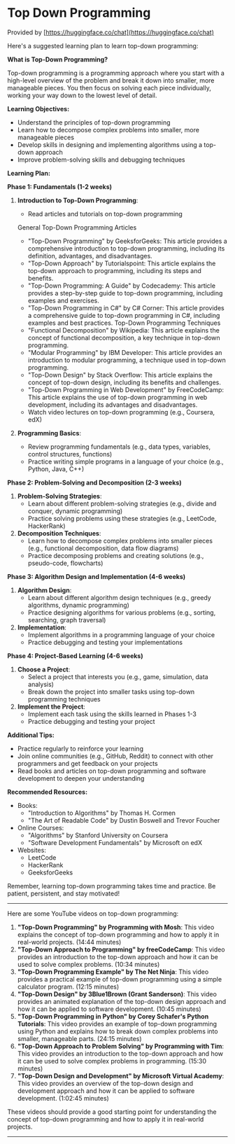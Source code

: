 # Top Down Programming 

Provided by [https://huggingface.co/chat](https://huggingface.co/chat)

Here's a suggested learning plan to learn top-down programming:

**What is Top-Down Programming?**

Top-down programming is a programming approach where you start with a high-level overview of the problem and break it down into smaller, more manageable pieces. You then focus on solving each piece individually, working your way down to the lowest level of detail.

**Learning Objectives:**

* Understand the principles of top-down programming
* Learn how to decompose complex problems into smaller, more manageable pieces
* Develop skills in designing and implementing algorithms using a top-down approach
* Improve problem-solving skills and debugging techniques

**Learning Plan:**

**Phase 1: Fundamentals (1-2 weeks)**

1. **Introduction to Top-Down Programming**:
	* Read articles and tutorials on top-down programming 

	General Top-Down Programming Articles

	- "Top-Down Programming" by GeeksforGeeks: This article provides a comprehensive introduction to top-down programming, including its definition, advantages, and disadvantages.
	- "Top-Down Approach" by Tutorialspoint: This article explains the top-down approach to programming, including its steps and benefits.
	- "Top-Down Programming: A Guide" by Codecademy: This article provides a step-by-step guide to top-down programming, including examples and exercises.
	- "Top-Down Programming in C#" by C# Corner: This article provides a comprehensive guide to top-down programming in C#, including examples and best practices.
	Top-Down Programming Techniques
	- "Functional Decomposition" by Wikipedia: This article explains the concept of functional decomposition, a key technique in top-down programming.
	- "Modular Programming" by IBM Developer: This article provides an introduction to modular programming, a technique used in top-down programming.
	- "Top-Down Design" by Stack Overflow: This article explains the concept of top-down design, including its benefits and challenges.
	- "Top-Down Programming in Web Development" by FreeCodeCamp: This article explains the use of top-down programming in web development, including its advantages and disadvantages.

	* Watch video lectures on top-down programming (e.g., Coursera, edX)


2. **Programming Basics**:
	* Review programming fundamentals (e.g., data types, variables, control structures, functions)
	* Practice writing simple programs in a language of your choice (e.g., Python, Java, C++)

**Phase 2: Problem-Solving and Decomposition (2-3 weeks)**

1. **Problem-Solving Strategies**:
	* Learn about different problem-solving strategies (e.g., divide and conquer, dynamic programming)
	* Practice solving problems using these strategies (e.g., LeetCode, HackerRank)
2. **Decomposition Techniques**:
	* Learn how to decompose complex problems into smaller pieces (e.g., functional decomposition, data flow diagrams)
	* Practice decomposing problems and creating solutions (e.g., pseudo-code, flowcharts)

**Phase 3: Algorithm Design and Implementation (4-6 weeks)**

1. **Algorithm Design**:
	* Learn about different algorithm design techniques (e.g., greedy algorithms, dynamic programming)
	* Practice designing algorithms for various problems (e.g., sorting, searching, graph traversal)
2. **Implementation**:
	* Implement algorithms in a programming language of your choice
	* Practice debugging and testing your implementations

**Phase 4: Project-Based Learning (4-6 weeks)**

1. **Choose a Project**:
	* Select a project that interests you (e.g., game, simulation, data analysis)
	* Break down the project into smaller tasks using top-down programming techniques
2. **Implement the Project**:
	* Implement each task using the skills learned in Phases 1-3
	* Practice debugging and testing your project

**Additional Tips:**

* Practice regularly to reinforce your learning
* Join online communities (e.g., GitHub, Reddit) to connect with other programmers and get feedback on your projects
* Read books and articles on top-down programming and software development to deepen your understanding

**Recommended Resources:**

* Books:
	+ "Introduction to Algorithms" by Thomas H. Cormen
	+ "The Art of Readable Code" by Dustin Boswell and Trevor Foucher
* Online Courses:
	+ "Algorithms" by Stanford University on Coursera
	+ "Software Development Fundamentals" by Microsoft on edX
* Websites:
	+ LeetCode
	+ HackerRank
	+ GeeksforGeeks

Remember, learning top-down programming takes time and practice. Be patient, persistent, and stay motivated!

---

Here are some YouTube videos on top-down programming:

1. **"Top-Down Programming" by Programming with Mosh**: This video explains the concept of top-down programming and how to apply it in real-world projects. (14:44 minutes)
2. **"Top-Down Approach to Programming" by freeCodeCamp**: This video provides an introduction to the top-down approach and how it can be used to solve complex problems. (10:34 minutes)
3. **"Top-Down Programming Example" by The Net Ninja**: This video provides a practical example of top-down programming using a simple calculator program. (12:15 minutes)
4. **"Top-Down Design" by 3Blue1Brown (Grant Sanderson)**: This video provides an animated explanation of the top-down design approach and how it can be applied to software development. (10:45 minutes)
5. **"Top-Down Programming in Python" by Corey Schafer's Python Tutorials**: This video provides an example of top-down programming using Python and explains how to break down complex problems into smaller, manageable parts. (24:15 minutes)
6. **"Top-Down Approach to Problem Solving" by Programming with Tim**: This video provides an introduction to the top-down approach and how it can be used to solve complex problems in programming. (15:30 minutes)
7. **"Top-Down Design and Development" by Microsoft Virtual Academy**: This video provides an overview of the top-down design and development approach and how it can be applied to software development. (1:02:45 minutes)

These videos should provide a good starting point for understanding the concept of top-down programming and how to apply it in real-world projects.

---
